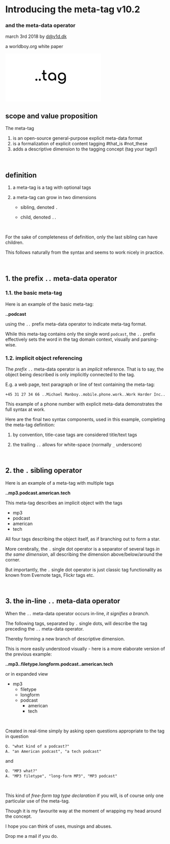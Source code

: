 # Introducing the meta-tag v10.2

### and the meta-data operator 



march 3rd 2018 by d@v1d.dk

a worldboy.org white paper

<img src="meta-tag_logo_4.png" alt="Drawing" width=300/>

<br>

## scope and value proposition

The meta-tag

1. is an open-source general-purpose explicit meta-data format
2. is a formalization of explicit content tagging #that_is #not_these
3. adds a descriptive dimension to the tagging concept (tag your tags!)

<br>





## definition

1. a meta-tag is a tag with optional tags

2. a meta-tag can grow in two dimensions

    - sibling, denoted `.` 

    - child, denoted `..`

<br>

For the sake of completeness of definition, only the last sibling can have children. 

This follows naturally from the syntax and seems to work nicely in practice.

<br>

## 1. the prefix `..` meta-data operator

### 1.1. the basic meta-tag

Here is an example of the basic meta-tag:

**..podcast**

using the `..` prefix meta-data operator to indicate meta-tag format. 

While this meta-tag contains only the single word `podcast`, the `..` prefix effectively sets the word in the tag domain context, visually and parsing-wise.

### 1.2. implicit object referencing

The *prefix* `..` meta-data operator is an *implicit* reference. That is to say, the object being described is only implicitly connected to the tag. 

E.g. a web page, text paragraph or line of text containing the meta-tag:

    +45 31 27 34 66 ..Michael Manboy..mobile.phone.work..Work Harder Inc..

This example of a phone number with explicit meta-data demonstrates the full syntax at work.

Here are the final two syntax components, used in this example, completing the meta-tag definition:

1.  by convention, title-case tags are considered title/text tags

2. the trailing `..` allows for white-space (normally `_` underscore)

<br>

## 2. the `.` sibling operator

Here is an example of a meta-tag with multiple tags 

**..mp3.podcast.american.tech**

This meta-tag describes an implicit object with the tags
 
 - mp3
 - podcast
 - american
 - tech

 All four tags describing the object itself, as if branching out to form a star.


 More cerebrally, the `.` single dot operator is a separator of several tags *in the same dimension*, all describing the dimension above/below/around the corner.

 But importantly, the `.` single dot operator is just classic tag functionality as known from Evernote tags, Flickr tags etc.

 <br>

 ## 3. the in-line `..` meta-data operator
 
 When the `..` meta-data operator occurs in-line, *it signifies a branch*. 
 
 The following tags, separated by `.` single dots, will describe the tag preceding the `..` meta-data operator.
 
 Thereby forming a new branch of descriptive dimension. 
 
 This is more easily understood visually - here is a more elaborate version of the previous example:

**..mp3..filetype.longform.podcast..american.tech**

or in expanded view


- mp3
  - filetype
  - longform
  - podcast
    - american
    - tech

<br>

Created in real-time simply by asking open questions appropriate to the tag in question

    Q. "what kind of a podcast?" 
    A. "an American podcast", "a tech podcast" 

and 

    Q. "MP3 what?" 
    A. "MP3 filetype", "long-form MP3", "MP3 podcast"

<br>

This kind of *free-form tag type declaration* if you will, is of course only one particular use of the meta-tag. 

Though it is my favourite way  at the moment of wrapping my head around the concept.

I hope you can think of uses, musings and abuses. 

Drop me a mail if you do.
